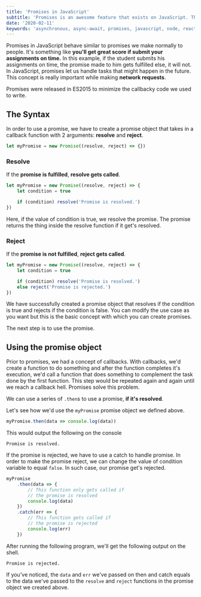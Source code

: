```yaml
---
title: 'Promises in JavaScript'
subtitle: 'Promises is an awesome feature that exists on JavaScript. This blog covers how promises can be implemented on our applications'
date: '2020-02-11'
keywords: 'asynchronous, async-await, promises, javascript, node, react, fetch'
---
```


Promises in JavaScript behave similar to promises we make normally to people. It's something like **you'll get great score if submit your assignments on time.** In this example, if the student submits his assignments on time, the promise made to him gets fulfilled else, it will not. In JavaScript, promises let us handle tasks that might happen in the future. This concept is really important while making **network requests**.

Promises were released in ES2015 to minimize the callbacky code we used to write.

## The Syntax

In order to use a promise, we have to create a promise object that takes in a callback function with 2 arguments: **resolve** and **reject**.

```js
let myPromise = new Promise((resolve, reject) => {})
```

### Resolve

If the **promise is fulfilled**, **resolve gets called**.

```js
let myPromise = new Promise((resolve, reject) => {
	let condition = true

	if (condition) resolve('Promise is resolved.')
})
```

Here, if the value of condition is true, we resolve the promise. The promise returns the thing inside the resolve function if it get's resolved.

### Reject

If the **promise is not fulfilled**, **reject gets called**.

```js
let myPromise = new Promise((resolve, reject) => {
	let condition = true

	if (condition) resolve('Promise is resolved.')
	else reject('Promise is rejected.')
})
```

We have successfully created a promise object that resolves if the condition is true and rejects if the condition is false. You can modify the use case as you want but this is the basic concept with which you can create promises.

The next step is to use the promise.

## Using the promise object

Prior to promises, we had a concept of callbacks. With callbacks, we'd create a function to do something and after the function completes it's execution, we'd call a function that does something to complement the task done by the first function. This step would be repeated again and again until we reach a callback hell. Promises solve this problem.

We can use a series of `.then`s to use a promise, **if it's resolved**.

Let's see how we'd use the `myPromise` promise object we defined above.

```js
myPromise.then(data => console.log(data))
```

This would output the following on the console

```shell
Promise is resolved.
```

If the promise is rejected, we have to use a catch to handle promise. In order to make the promise reject, we can change the value of condition variable to equal `false`. In such case, our promise get's rejected.

```js
myPromise
	.then(data => {
		// This function only gets called if
		// the promise is resolved
		console.log(data)
	})
	.catch(err => {
		// This function gets called if
		// the promise is rejected
		console.log(err)
	})
```

After running the following program, we'll get the following output on the shell.

```shell
Promise is rejected.
```

If you've noticed, the `data` and `err` we've passed on then and catch equals to the data we've passed to the `resolve` and `reject` functions in the promise object we created above.
